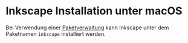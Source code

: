 # Inkscape Installation unter macOS

Bei Verwendung einer [Paketverwaltung](./ZZ_Paketverwaltungen_macOS.md) kann Inkscape unter dem Paketnamen `inkscape` installiert werden.
